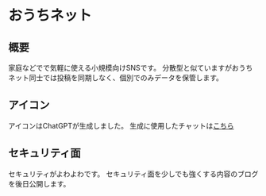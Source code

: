 # おうちネット

## 概要
家庭などでで気軽に使える小規模向けSNSです。
分散型と似ていますがおうちネット同士では投稿を同期しなく、個別でのみデータを保管します。

## アイコン
アイコンはChatGPTが生成しました。
生成に使用したチャットは[こちら](https://chatgpt.com/share/675d4f82-4708-800d-bcc0-b7681e461475)

## セキュリティ面
セキュリティがよわよわです。
セキュリティ面を少しでも強くする内容のブログを後日公開します。